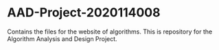 # AAD-Project-2020114008
Contains the files for the website of algorithms. This is repository for the Algorithm Analysis and Design Project.
